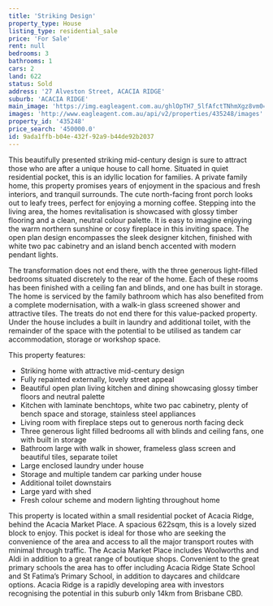 ```yaml
---
title: 'Striking Design'
property_type: House
listing_type: residential_sale
price: 'For Sale'
rent: null
bedrooms: 3
bathrooms: 1
cars: 2
land: 622
status: Sold
address: '27 Alveston Street, ACACIA RIDGE'
suburb: 'ACACIA RIDGE'
main_image: 'https://img.eagleagent.com.au/ghlOpTH7_5lfAfctTNhmXgz8vm0=/1280x854/smart/https://s3-us-west-2.amazonaws.com/eagleagent-orig/images/6822202/128885778-image-M.jpg'
images: 'http://www.eagleagent.com.au/api/v2/properties/435248/images'
property_id: '435248'
price_search: '450000.0'
id: 9ada1ffb-b04e-432f-92a9-b44de92b2037
---
```

This beautifully presented striking mid-century design is sure to attract those who are after a unique house to call home. Situated in quiet residential pocket, this is an idyllic location for families. A private family home, this property promises years of enjoyment in the spacious and fresh interiors, and tranquil surrounds. The cute north-facing front porch looks out to leafy trees, perfect for enjoying a morning coffee. Stepping into the living area, the homes revitalisation is showcased with glossy timber flooring and a clean, neutral colour palette. It is easy to imagine enjoying the warm northern sunshine or cosy fireplace in this inviting space. The open plan design encompasses the sleek designer kitchen, finished with white two pac cabinetry and an island bench accented with modern pendant lights.

The transformation does not end there, with the three generous light-filled bedrooms situated discretely to the rear of the home. Each of these rooms has been finished with a ceiling fan and blinds, and one has built in storage. The home is serviced by the family bathroom which has also benefited from a complete modernisation, with a walk-in glass screened shower and attractive tiles. The treats do not end there for this value-packed property. Under the house includes a built in laundry and additional toilet, with the remainder of the space with the potential to be utilised as tandem car accommodation, storage or workshop space.

This property features:

*  Striking home with attractive mid-century design
*  Fully repainted externally, lovely street appeal
*  Beautiful open plan living kitchen and dining showcasing glossy timber floors and neutral palette
*  Kitchen with laminate benchtops, white two pac cabinetry, plenty of bench space and storage, stainless steel appliances
*  Living room with fireplace steps out to generous north facing deck
*  Three generous light filled bedrooms all with blinds and ceiling fans, one with built in storage
*  Bathroom large with walk in shower, frameless glass screen and beautiful tiles, separate toilet
*  Large enclosed laundry under house
*  Storage and multiple tandem car parking under house
*  Additional toilet downstairs
*  Large yard with shed
*  Fresh colour scheme and modern lighting throughout home

This property is located within a small residential pocket of Acacia Ridge, behind the Acacia Market Place. A spacious 622sqm, this is a lovely sized block to enjoy. This pocket is ideal for those who are seeking the convenience of the area and access to all the major transport routes with minimal through traffic. The Acacia Market Place includes Woolworths and Aldi in addition to a great range of boutique shops. Convenient to the great primary schools the area has to offer including Acacia Ridge State School and St Fatima’s Primary School, in addition to daycares and childcare options. Acacia Ridge is a rapidly developing area with investors recognising the potential in this suburb only 14km from Brisbane CBD.